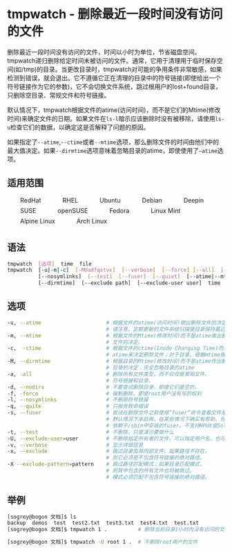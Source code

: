 # tmpwatch - 删除最近一段时间没有访问的文件

删除最近一段时间没有访问的文件，时间以小时为单位，节省磁盘空间。tmpwatch递归删除给定时间未被访问的文件。通常，它用于清理用于临时保存空间(如/tmp)的目录。当更改目录时，tmpwatch对可能的争用条件非常敏感，如果检测到错误，就会退出。它不遵循它正在清理的目录中的符号链接(即使给出一个符号链接作为它的参数)，它不会切换文件系统，跳过根用户的lost+found目录，只删除空目录、常规文件和符号链接。

默认情况下，tmpwatch根据文件的atime(访问时间)，而不是它们的Mtime(修改时间)来确定文件的日期。如果文件在`ls-l`暗示应该删除时没有被移除，请使用`ls-u`检查它们的数据，以确定这是否解释了问题的原因。

如果指定了`--atime`,`--ctime`或者`--mtime`选项，那么删除文件的时间由他们中的最大值决定。如果`--dirmtime`选项意味着忽略目录的atime，即使使用了`—atime`选项。

## 适用范围

<!-- <div class="svg linux">Linux</div> -->
<div class="svg redhat">RedHat</div>
<div class="svg rhel">RHEL</div>
<div class="svg ubuntu">Ubuntu</div>
<!-- <div class="svg centos">CentOS</div> -->
<div class="svg debian">Debian</div>
<div class="svg deepin">Deepin</div>
<div class="svg suse">SUSE</div>
<div class="svg opensuse">openSUSE</div>
<div class="svg fedora">Fedora</div>
<div class="svg linuxmint">Linux Mint</div>
<!-- <div class="svg mxlinux">MX Linux</div> -->
<div class="svg alpinelinux">Alpine Linux</div>
<div class="svg archlinux">Arch Linux</div>

## 语法

``` bash
tmpwatch  [选项]  time  file
tmpwatch  [-u|-m|-c]  [-MUadfqstvx]  [--verbose]  [--force] [--all]  [--nodirs]
          [--nosymlinks]  [--test]  [--fuser]  [--quiet]  [--atime|--mtime|--ctime]
          [--dirmtime]  [--exclude path]  [--exclude-user user]  time  dirs
```

## 选项

``` bash
-u, --atime                     # 根据文件的atime(访问时间)做出删除文件的决定。
                                # 请注意，定期更新的文件系统扫描使目录保持最近的状态。
-m, --mtime                     # 根据文件的Mtime(修改时间)而不是atime做出删除
                                # 文件的决定。
-c,  -ctime                     # 根据文件的ctime(Inode Changing Time)而不是
                                # atime来决定删除文件；对于目录，根据mtime做出决定
-M, --dirmtime                  # 根据目录的Mtime(修改时间)而不是atime作出删除
                                # 目录的决定；完全忽略目录的atime
-a, -all                        # 删除所有文件类型，而不仅仅是常规文件、
                                # 符号链接和目录。
-d, --nodirs                    # 不要尝试删除目录，即使它们是空的。
-f, -force                      # 强制删除，即使root用户没有写的权利
-l, --nosymlinks                # 不删除符号链接
-q, --quite                     # 只报告致命错误
-s, --fuser                     # 尝试在删除文件之前使用“fuser”命令查看文件是否已打开。
                                # 默认情况下未启用。在某些情况下确实有帮助，但不是全部。
                                # 依赖于/sbin中安装的fuser。不支持HPUX或Solaris
-t, --test                      # 不删除，只是演示要做什么
-U, --exclude-user=user         # 不删除指定所有者的文件，可以指定用户名，也可以指定用户ID
-v, --verbose                   # 显示详细信息
-x, --exclude                   # 跳过目录及其内部文件，如果路径不存在，
                                # 则它必须是不包含符号链接的绝对路径。
-X --exclude-pattern=pattern    # 跳过路径匹配模式；如果目录匹配模式，
                                # 则其中包含的所有文件也将被跳过。
                                # 模式必须匹配不包含符号链接的绝对路径。
```

## 举例

``` bash
[sogrey@bogon 文档]$ ls
backup  demos  test  test2.txt  test3.txt  test4.txt  test.txt
[sogrey@bogon 文档]$ tmpwatch 1 .          # 删除当前目录1小时内没有访问的文件

[sogrey@bogon 文档]$ tmpwatch -U root 1 .  # 不删除root用户的文件
```

<!-- <link rel="stylesheet" type="text/css" href="../../.vuepress/public/css/style.css"/> -->
<style>
.svg {
    height: 1.5rem;
    /* width: 1.5rem; */
    background-repeat: no-repeat;
    padding-left:30px;margin-right:16px;
    display:inline-block;
}
.svg.linux{
    background-image: url("../../.vuepress/public/img/icos/linux.svg"); 
}
.svg.redhat,.svg.rhel{
    background-image: url("../../.vuepress/public/img/icos/redhat.svg"); 
}
.svg.ubuntu{
    background-image: url("../../.vuepress/public/img/icos/ubuntu.svg"); 
}
.svg.centos{
    background-image: url("../../.vuepress/public/img/icos/centos.svg"); 
}
.svg.suse,.svg.opensuse{
    background-image: url("../../.vuepress/public/img/icos/opensuse.svg"); 
}
.svg.fedora{
    background-image: url("../../.vuepress/public/img/icos/fedora.svg"); 
}
.svg.linuxmint{
    background-image: url("../../.vuepress/public/img/icos/linuxmint.svg"); 
}
.svg.mxlinux{
    background-image: url("../../.vuepress/public/img/icos/mxlinux.svg"); 
}
.svg.alpinelinux{
    background-image: url("../../.vuepress/public/img/icos/alpinelinux.svg"); 
}
.svg.archlinux{
    background-image: url("../../.vuepress/public/img/icos/archlinux.svg"); 
}
.svg.archlinux{
    background-image: url("../../.vuepress/public/img/icos/archlinux.svg"); 
}
.svg.debian{
    background-image: url("../../.vuepress/public/img/icos/debian.svg"); 
}
.svg.deepin{
    background-image: url("../../.vuepress/public/img/icos/deepin.svg"); 
}
</style>